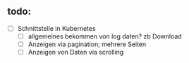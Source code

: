## todo:
 - [ ] Schnittstelle in Kubernetes
   - [ ] allgemeines bekommen von log daten? zb Download
   - [ ] Anzeigen via pagination; mehrere Seiten
   - [ ] Anzeigen von Daten via scrolling

